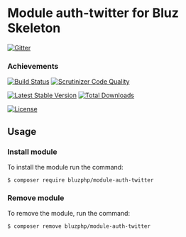 # Module auth-twitter for Bluz Skeleton

[![Gitter](https://badges.gitter.im/Join%20Chat.svg)](https://gitter.im/bluzphp/main)

### Achievements

[![Build Status](https://travis-ci.org/bluzphp/module-auth-twitter.svg?branch=master)](https://travis-ci.org/bluzphp/module-auth-twitter)
[![Scrutinizer Code Quality](https://scrutinizer-ci.com/g/bluzphp/module-auth-twitter/badges/quality-score.png?b=master)](https://scrutinizer-ci.com/g/bluzphp/module-auth-twitter/?branch=master)

[![Latest Stable Version](https://poser.pugx.org/bluzphp/module-auth-twitter/v/stable)](https://packagist.org/packages/bluzphp/module-auth-twitter)
[![Total Downloads](https://poser.pugx.org/bluzphp/module-auth-twitter/downloads)](https://packagist.org/packages/bluzphp/module-auth-twitter)

[![License](https://poser.pugx.org/bluzphp/module-auth-twitter/license)](https://packagist.org/packages/bluzphp/module-auth-twitter)

Usage
-------------------------
### Install module
To install the module run the command:
  

    $ composer require bluzphp/module-auth-twitter

### Remove module
To remove the module, run the command:
    

    $ composer remove bluzphp/module-auth-twitter
